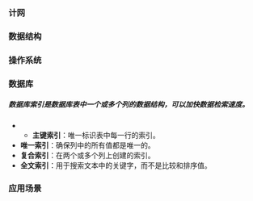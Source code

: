 ### 计网
### 数据结构
### 操作系统
### 数据库
##### 数据库索引是数据库表中一个或多个列的数据结构，可以加快数据检索速度。
-    - **主键索引**：唯一标识表中每一行的索引。
   - **唯一索引**：确保列中的所有值都是唯一的。
   - **复合索引**：在两个或多个列上创建的索引。
   - **全文索引**：用于搜索文本中的关键字，而不是比较和排序值。

### 应用场景